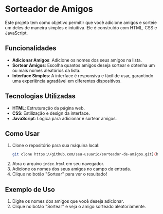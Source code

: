 # Sorteador de Amigos

Este projeto tem como objetivo permitir que você adicione amigos e sorteie um deles de maneira simples e intuitiva. Ele é construído com HTML, CSS e JavaScript.

## Funcionalidades

- **Adicionar Amigos**: Adicione os nomes dos seus amigos na lista.
- **Sortear Amigos**: Escolha quantos amigos deseja sortear e obtenha um ou mais nomes aleatórios da lista.
- **Interface Simples**: A interface é responsiva e fácil de usar, garantindo uma experiência agradável em diferentes dispositivos.

## Tecnologias Utilizadas

- **HTML**: Estruturação da página web.
- **CSS**: Estilização e design da interface.
- **JavaScript**: Lógica para adicionar e sortear amigos.

## Como Usar

1. Clone o repositório para sua máquina local:
   ```bash
   git clone https://github.com/seu-usuario/sorteador-de-amigos.git](https://github.com/ghscesario/Game-Amigo-Secreto
   ```
2. Abra o arquivo `index.html` em seu navegador.
3. Adicione os nomes dos seus amigos no campo de entrada.
4. Clique no botão "Sortear" para ver o resultado!

## Exemplo de Uso

1. Digite os nomes dos amigos que você deseja adicionar.
2. Clique no botão "Sortear" e veja o amigo sorteado aleatoriamente.
